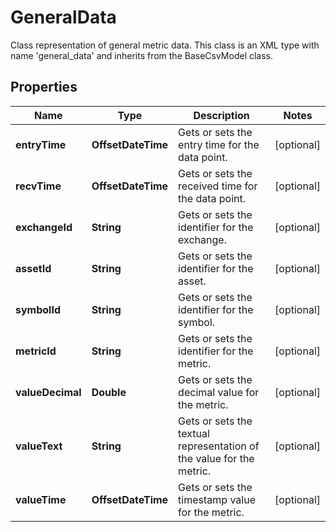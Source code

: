 

# GeneralData

Class representation of general metric data. This class is an XML type with name 'general_data' and inherits from the BaseCsvModel class.

## Properties

Name | Type | Description | Notes
------------ | ------------- | ------------- | -------------
**entryTime** | **OffsetDateTime** | Gets or sets the entry time for the data point. |  [optional]
**recvTime** | **OffsetDateTime** | Gets or sets the received time for the data point. |  [optional]
**exchangeId** | **String** | Gets or sets the identifier for the exchange. |  [optional]
**assetId** | **String** | Gets or sets the identifier for the asset. |  [optional]
**symbolId** | **String** | Gets or sets the identifier for the symbol. |  [optional]
**metricId** | **String** | Gets or sets the identifier for the metric. |  [optional]
**valueDecimal** | **Double** | Gets or sets the decimal value for the metric. |  [optional]
**valueText** | **String** | Gets or sets the textual representation of the value for the metric. |  [optional]
**valueTime** | **OffsetDateTime** | Gets or sets the timestamp value for the metric. |  [optional]



